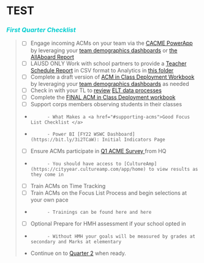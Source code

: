 # TEST


<body><h3><i> <p style="color:darkturquoise">First Quarter Checklist</p></i></h3></body>

>- [ ] Engage incoming ACMs on your team via the [CACME PowerApp](https://bit.ly/3yPPzDC) by leveraging your [team demographics dashboards](https://bit.ly/2US97cg) or [the AllAboard Report](https://bit.ly/3hgfRsD)
>- [ ] LAUSD ONLY Work with school partners to provide a [Teacher Schedule Report](https://bit.ly/3ndG8vy) in CSV format to Analytics in [this folder](https://bit.ly/3ts6xXr)
>- [ ] Complete a draft version of [ACM in Class Deployment Workbook](https://bit.ly/3he0KjI) by leveraging your [team demographics dashboards](https://bit.ly/2US97cg) as needed
>- [ ] Check in with your TL to [review](elt.md) <a href="#elt"> ELT data processes </a>
>- [ ] Complete the [FINAL ACM in Class Deployment workbook](https://bit.ly/3C8dd0n)
>- [ ] Support corps members observing students in their classes
>-           - What Makes a <a href="#supporting-acms">Good Focus List Checklist </a>
>-           - Power BI [FY22 WSWC Dashboard](https://bit.ly/3i2TCaW): Initial Indicators Page
>- [ ] Ensure ACMs participate in <a href="#q1-acme-survey"> Q1 ACME Survey </a> from HQ
>-           - You should have access to [CultureAmp](https://cityyear.cultureamp.com/app/home) to view results as they come in
>- [ ] Train ACMs on Time Tracking
>- [ ] Train ACMs on the Focus List Process and begin selections at your own pace
>-           - Trainings can be found here and here
>- [ ] Optional Prepare  for HMH assessment  if your school opted in
>-           - Without HMH your goals will be measured by grades at secondary and Marks at elementary
>- Continue on to [Quarter 2](q2.md) when ready.
